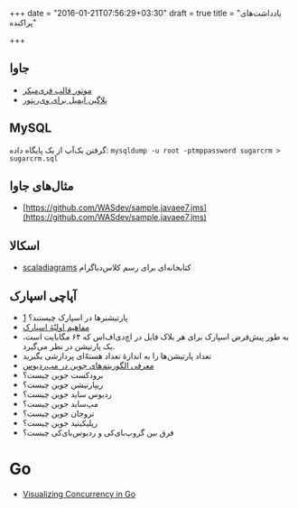 +++
date = "2016-01-21T07:56:29+03:30"
draft = true
title = "یادداشت‌های پراکنده"

+++


## جاوا
* [موتور قالب فری‌میکر](http://freemarker.incubator.apache.org/)
* [پلاگین ایمیل برای وی‌رپتور](https://github.com/caelum/vraptor-simplemail)

## MySQL
گرفتن بک‌آپ از یک پایگاه داده: `mysqldump -u root -ptmppassword sugarcrm > sugarcrm.sql`

## مثال‌های جاوا
* [https://github.com/WASdev/sample.javaee7.jms](https://github.com/WASdev/sample.javaee7.jms)

## اسکالا
* [scaladiagrams](https://github.com/mikeyhu/scaladiagrams) کتابخانه‌ای برای رسم کلاس‌دیاگرام 

## آپاچی اسپارک
* پارتیشنرها در اسپارک چیستند؟ [1](http://stackoverflow.com/questions/17621596/spark-whats-the-best-strategy-for-joining-a-2-tuple-key-rdd-with-single-key-rd)
* [مفاهیم اولیّهٔ اسپارک](http://horicky.blogspot.de/2015/02/big-data-processing-in-spark.html)
* به طور پیش‌فرض اسپارک برای هر بلاک فایل در اچ‌دی‌اف‌اس که ۶۴ مگابایت است، یک پارتیشن در نظر می‌گیرد.
* تعداد پارتیشن‌ها را به اندازهٔ تعداد هسته‌ّای پردازشی بگیرید
* [معرفی الگوریتم‌های جوین در مپ‌ردیوس](http://www.slideshare.net/shrihari2806/join-algorithms-in-mapreduce)
* برودکست جوین چیست؟
* ریپارتیشن جوین چیست؟
* ردیوس ساید جوین چیست؟
* مپ‌ساید جوین چیست؟
* تروجان جوین چیست؟
* رپلیکیتید جوین چیست؟
* فرق بین گروپ‌بای‌کی و ردیوس‌بای‌کی چیست؟





# Go 
* [Visualizing Concurrency in Go](https://divan.github.io/posts/go_concurrency_visualize/)
